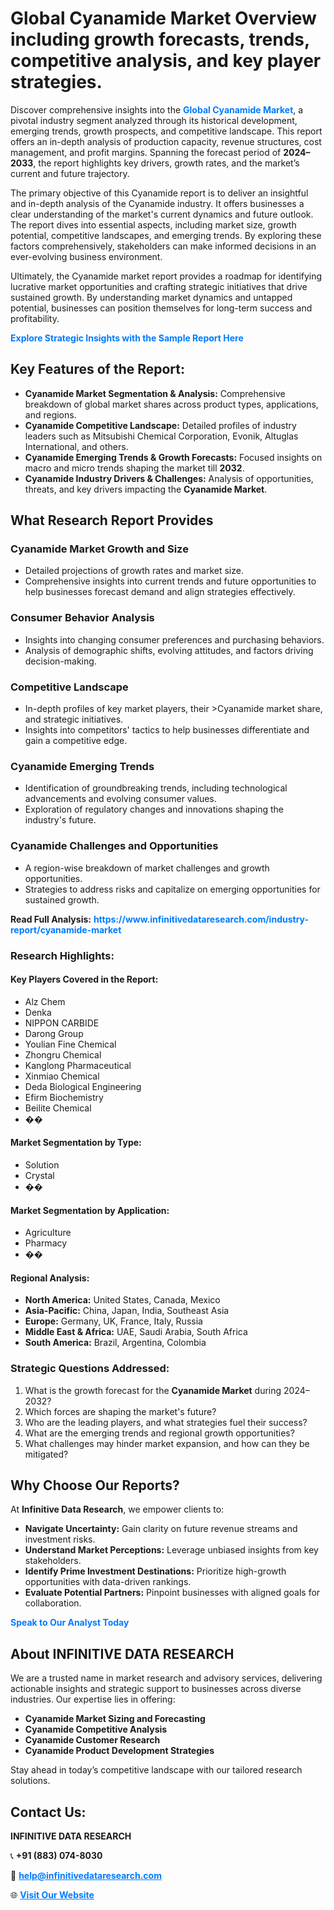 <h1>Global Cyanamide Market Overview including growth forecasts, trends, competitive analysis, and key player strategies.</h1>
<p>
Discover comprehensive insights into the 
<a href="https://www.infinitivedataresearch.com/industry-report/cyanamide-market" rel="dofollow" style="color: #007BFF; text-decoration: none;"><strong>Global Cyanamide Market</strong></a>, a pivotal industry segment analyzed through its historical development, emerging trends, growth prospects, and competitive landscape. This report offers an in-depth analysis of production capacity, revenue structures, cost management, and profit margins. Spanning the forecast period of <strong>2024–2033</strong>, the report highlights key drivers, growth rates, and the market’s current and future trajectory.
</p>
<p>
The primary objective of this Cyanamide report is to deliver an insightful and in-depth analysis of the Cyanamide industry. It offers businesses a clear understanding of the market's current dynamics and future outlook. The report dives into essential aspects, including market size, growth potential, competitive landscapes, and emerging trends. By exploring these factors comprehensively, stakeholders can make informed decisions in an ever-evolving business environment.
</p>
<p>
Ultimately, the Cyanamide market report provides a roadmap for identifying lucrative market opportunities and crafting strategic initiatives that drive sustained growth. By understanding market dynamics and untapped potential, businesses can position themselves for long-term success and profitability.
</p>
<p>
<a href="https://www.infinitivedataresearch.com/request-sample/reportId=107942" style="color: #007BFF; text-decoration: none;"><strong>Explore Strategic Insights with the Sample Report Here</strong></a>
</p>

<h2>Key Features of the Report:</h2>
<ul>
<li><strong>Cyanamide Market Segmentation & Analysis:</strong> Comprehensive breakdown of global market shares across product types, applications, and regions.</li>
<li><strong>Cyanamide Competitive Landscape:</strong> Detailed profiles of industry leaders such as Mitsubishi Chemical Corporation, Evonik, Altuglas International, and others.</li>
<li><strong>Cyanamide Emerging Trends & Growth Forecasts:</strong> Focused insights on macro and micro trends shaping the market till <strong>2032</strong>.</li>
<li><strong>Cyanamide Industry Drivers & Challenges:</strong> Analysis of opportunities, threats, and key drivers impacting the <strong>Cyanamide Market</strong>.</li>
</ul>

<h2>What Research Report Provides</h2>
<h3>Cyanamide Market Growth and Size</h3>
<ul>
<li>Detailed projections of growth rates and market size.</li>
<li>Comprehensive insights into current trends and future opportunities to help businesses forecast demand and align strategies effectively.</li>
</ul>

<h3>Consumer Behavior Analysis</h3>
<ul>
<li>Insights into changing consumer preferences and purchasing behaviors.</li>
<li>Analysis of demographic shifts, evolving attitudes, and factors driving decision-making.</li>
</ul>

<h3>Competitive Landscape</h3>
<ul>
<li>In-depth profiles of key market players, their >Cyanamide market share, and strategic initiatives.</li>
<li>Insights into competitors' tactics to help businesses differentiate and gain a competitive edge.</li>
</ul>

<h3>Cyanamide Emerging Trends</h3>
<ul>
<li>Identification of groundbreaking trends, including technological advancements and evolving consumer values.</li>
<li>Exploration of regulatory changes and innovations shaping the industry's future.</li>
</ul>

<h3>Cyanamide Challenges and Opportunities</h3>
<ul>
<li>A region-wise breakdown of market challenges and growth opportunities.</li>
<li>Strategies to address risks and capitalize on emerging opportunities for sustained growth.</li>
</ul>
<p><strong>Read Full Analysis:</strong> <a href="https://www.infinitivedataresearch.com/industry-report/cyanamide-market" rel="dofollow" style="color: #007BFF; text-decoration: none;"><strong>https://www.infinitivedataresearch.com/industry-report/cyanamide-market</strong></a></p>
<h3>Research Highlights:</h3>
<h4>Key Players Covered in the Report:</h4>
<ul><li>Alz Chem</li><li>Denka</li><li>NIPPON CARBIDE</li><li>Darong Group</li><li>Youlian Fine Chemical</li><li>Zhongru Chemical</li><li>Kanglong Pharmaceutical</li><li>Xinmiao Chemical</li><li>Deda Biological Engineering</li><li>Efirm Biochemistry</li><li>Beilite Chemical</li><li>��</li></ul>
<h4>Market Segmentation by Type:</h4>
<ul><li>Solution</li><li>Crystal</li><li>��</li></ul>
<h4>Market Segmentation by Application:</h4>
<ul><li>Agriculture</li><li>Pharmacy</li><li>��</li></ul>

<h4>Regional Analysis:</h4>
<ul>
<li><strong>North America:</strong> United States, Canada, Mexico</li>
<li><strong>Asia-Pacific:</strong> China, Japan, India, Southeast Asia</li>
<li><strong>Europe:</strong> Germany, UK, France, Italy, Russia</li>
<li><strong>Middle East & Africa:</strong> UAE, Saudi Arabia, South Africa</li>
<li><strong>South America:</strong> Brazil, Argentina, Colombia</li>
</ul>

<h3>Strategic Questions Addressed:</h3>
<ol>
<li>What is the growth forecast for the <strong>Cyanamide Market</strong> during 2024–2032?</li>
<li>Which forces are shaping the market's future?</li>
<li>Who are the leading players, and what strategies fuel their success?</li>
<li>What are the emerging trends and regional growth opportunities?</li>
<li>What challenges may hinder market expansion, and how can they be mitigated?</li>
</ol>

<h2>Why Choose Our Reports?</h2>
<p>At <strong>Infinitive Data Research</strong>, we empower clients to:</p>
<ul>
<li><strong>Navigate Uncertainty:</strong> Gain clarity on future revenue streams and investment risks.</li>
<li><strong>Understand Market Perceptions:</strong> Leverage unbiased insights from key stakeholders.</li>
<li><strong>Identify Prime Investment Destinations:</strong> Prioritize high-growth opportunities with data-driven rankings.</li>
<li><strong>Evaluate Potential Partners:</strong> Pinpoint businesses with aligned goals for collaboration.</li>
</ul>
<p><a href="https://www.infinitivedataresearch.com/industry-report/cyanamide-market" rel="dofollow" style="color: #007BFF; text-decoration: none;"><strong>Speak to Our Analyst Today</strong></a></p>

<h2>About INFINITIVE DATA RESEARCH</h2>
<p>We are a trusted name in market research and advisory services, delivering actionable insights and strategic support to businesses across diverse industries. Our expertise lies in offering:</p>
<ul>
<li><strong>Cyanamide Market Sizing and Forecasting</strong></li>
<li><strong>Cyanamide Competitive Analysis</strong></li>
<li><strong>Cyanamide Customer Research</strong></li>
<li><strong>Cyanamide Product Development Strategies</strong></li>
</ul>
<p>Stay ahead in today’s competitive landscape with our tailored research solutions.</p>

<h2>Contact Us:</h2>
<p><strong>INFINITIVE DATA RESEARCH</strong></p>
<p>📞 <strong>+91 (883) 074-8030</strong></p>
<p>📧 <strong><a href="mailto:help@infinitivedataresearch.com" style="color: #007BFF;">help@infinitivedataresearch.com</a></strong></p>
<p>🌐 <strong><a href="https://www.infinitivedataresearch.com" rel="dofollow" style="color: #007BFF;">Visit Our Website</a></strong></p>